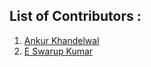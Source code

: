  ## List of Contributors :
 1. [Ankur Khandelwal](https://www.linkedin.com/in/ankur-k-918446139/)
 2. [E Swarup Kumar](https://www.linkedin.com/in/e-swarup-kumar/)
